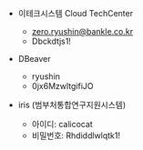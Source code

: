 - 이테크시스템 Cloud TechCenter
	- zero.ryushin@bankle.co.kr
	- Dbckdtjs1!

- DBeaver
	- ryushin
	- 0jx6MzwltgifiJO

- iris (범부처통합연구지원시스템)
	- 아이디: calicocat
	- 비밀번호: Rhdiddlwlqtk1!